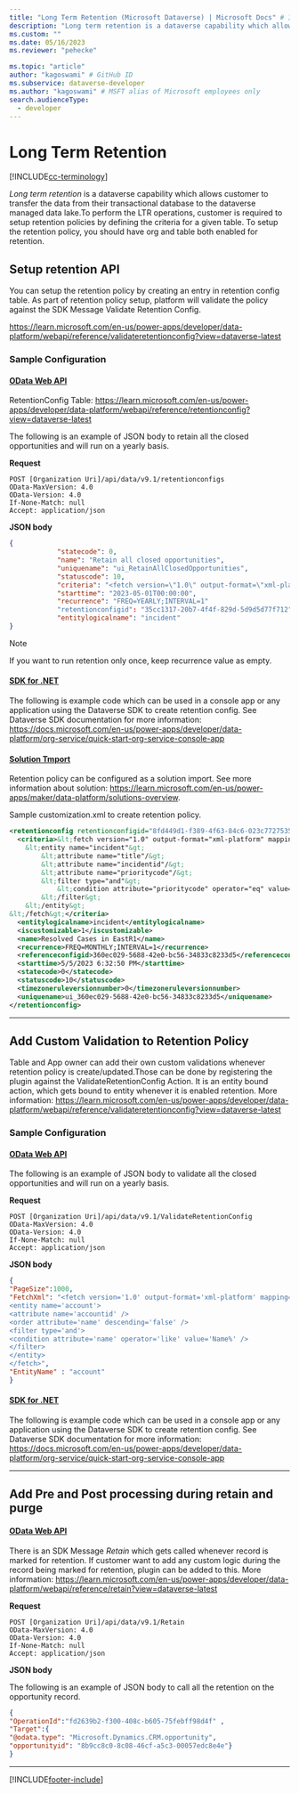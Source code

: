 ```yaml
---
title: "Long Term Retention (Microsoft Dataverse) | Microsoft Docs" # Intent and product brand in a unique string of 43-59 chars including spaces
description: "Long term retention is a dataverse capability which allows customer to transfer the data from their transactional database to the dataverse managed data lake." # 115-145 characters including spaces. This abstract displays in the search result.
ms.custom: ""
ms.date: 05/16/2023
ms.reviewer: "pehecke"

ms.topic: "article"
author: "kagoswami" # GitHub ID
ms.subservice: dataverse-developer
ms.author: "kagoswami" # MSFT alias of Microsoft employees only
search.audienceType: 
  - developer
---
```


# Long Term Retention

[!INCLUDE[cc-terminology](includes/cc-terminology.md)]

*Long term retention* is a dataverse capability which allows customer to transfer the data from their transactional database to the dataverse managed data lake.To perform the LTR operations, customer is required to setup retention policies by defining the criteria for a given table. To setup the retention policy, you should have org and table both enabled for retention.
  
## Setup retention API

You can setup the retention policy by creating an entry in retention config table. As part of retention policy setup, platform will validate the policy against the SDK Message Validate Retention Config.

https://learn.microsoft.com/en-us/power-apps/developer/data-platform/webapi/reference/validateretentionconfig?view=dataverse-latest 
  
### Sample Configuration

#### [OData Web API](#tab/webapi)

RetentionConfig Table: https://learn.microsoft.com/en-us/power-apps/developer/data-platform/webapi/reference/retentionconfig?view=dataverse-latest

The following is an example of JSON body to retain all the closed opportunities and will run on a yearly basis.

**Request**

```http
POST [Organization Uri]/api/data/v9.1/retentionconfigs
OData-MaxVersion: 4.0
OData-Version: 4.0
If-None-Match: null
Accept: application/json
```

**JSON body**

```json
{
            "statecode": 0,
            "name": "Retain all closed opportunities",
            "uniquename": "ui_RetainAllClosedOpportunities",
            "statuscode": 10,
            "criteria": "<fetch version=\"1.0\" output-format=\"xml-platform\" mapping=\"logical\" distinct=\"false\"><entity name=\"opportunity\"><attribute name=\"name\" /><attribute name=\"statecode\" /><attribute name=\"actualvalue\" /><attribute name=\"actualclosedate\" /><attribute name=\"customerid\" /><attribute name=\"opportunityid\" /><order attribute=\"actualclosedate\" descending=\"true\" /><filter type=\"and\"><filter type=\"or\"><condition attribute=\"statecode\" operator=\"eq\" value=\"1\" /><condition attribute=\"statecode\" operator=\"eq\" value=\"2\" /></filter></filter></entity></fetch>",
            "starttime": "2023-05-01T00:00:00",
            "recurrence": "FREQ=YEARLY;INTERVAL=1" 
            "retentionconfigid": "35cc1317-20b7-4f4f-829d-5d9d5d77f712",
            "entitylogicalname": "incident"
}
```

> [!NOTE]
> If you want to run retention only once, keep recurrence value as empty.

#### [SDK for .NET](#tab/sdk)

The following is example code which can be used in a console app or any application using the Dataverse SDK to create retention config. 
See Dataverse SDK documentation for more information: https://docs.microsoft.com/en-us/power-apps/developer/data-platform/org-service/quick-start-org-service-console-app 

#### [Solution Tmport](#tab/solutionimport)

Retention policy can be configured as a solution import. See more information about solution: https://learn.microsoft.com/en-us/power-apps/maker/data-platform/solutions-overview.

Sample customization.xml to create retention policy.

```xml
<retentionconfig retentionconfigid="8fd449d1-f389-4f63-84c6-023c77275359">
  <criteria>&lt;fetch version="1.0" output-format="xml-platform" mapping="logical" distinct="true"&gt;
    &lt;entity name="incident"&gt;
        &lt;attribute name="title"/&gt;
        &lt;attribute name="incidentid"/&gt;
        &lt;attribute name="prioritycode"/&gt;
        &lt;filter type="and"&gt;
            &lt;condition attribute="prioritycode" operator="eq" value="3"/&gt;
        &lt;/filter&gt;
    &lt;/entity&gt;
&lt;/fetch&gt;</criteria>
  <entitylogicalname>incident</entitylogicalname>
  <iscustomizable>1</iscustomizable>
  <name>Resolved Cases in EastR1</name>
  <recurrence>FREQ=MONTHLY;INTERVAL=1</recurrence>
  <referenceconfigid>360ec029-5688-42e0-bc56-34833c8233d5</referenceconfigid>
  <starttime>5/5/2023 6:32:50 PM</starttime>
  <statecode>0</statecode>
  <statuscode>10</statuscode>
  <timezoneruleversionnumber>0</timezoneruleversionnumber>
  <uniquename>ui_360ec029-5688-42e0-bc56-34833c8233d5</uniquename>
</retentionconfig>
```
---

## Add Custom Validation to Retention Policy

Table and App owner can add their own custom validations whenever retention policy is create/updated.Those can be done by registering the plugin against the ValidateRetentionConfig Action.
It is an entity bound action, which gets bound to entity whenever it is enabled retention.
More information: https://learn.microsoft.com/en-us/power-apps/developer/data-platform/webapi/reference/validateretentionconfig?view=dataverse-latest 

### Sample Configuration

#### [OData Web API](#tab/webapi)

The following is an example of JSON body to validate all the closed opportunities and will run on a yearly basis.

**Request**

```http
POST [Organization Uri]/api/data/v9.1/ValidateRetentionConfig
OData-MaxVersion: 4.0
OData-Version: 4.0
If-None-Match: null
Accept: application/json
```

**JSON body**

```json
{
"PageSize":1000,
"FetchXml": "<fetch version='1.0' output-format='xml-platform' mapping='logical' distinct='false'>
<entity name='account'>
<attribute name='accountid' />
<order attribute='name' descending='false' />
<filter type='and'>
<condition attribute='name' operator='like' value='Name%' />
</filter>
</entity>
</fetch>",
"EntityName" : "account"
}
```

#### [SDK for .NET](#tab/sdk)

The following is example code which can be used in a console app or any application using the Dataverse SDK to create retention config. 
See Dataverse SDK documentation for more information: https://docs.microsoft.com/en-us/power-apps/developer/data-platform/org-service/quick-start-org-service-console-app

---

## Add Pre and Post processing during retain and purge

#### [OData Web API](#tab/webapi)

There is an SDK Message *Retain* which gets called whenever record is marked for retention.
If customer want to add any custom logic during the record being marked for retention, plugin can be added to this.
More information: https://learn.microsoft.com/en-us/power-apps/developer/data-platform/webapi/reference/retain?view=dataverse-latest 

**Request**

```http
POST [Organization Uri]/api/data/v9.1/Retain
OData-MaxVersion: 4.0
OData-Version: 4.0
If-None-Match: null
Accept: application/json
```

**JSON body**

The following is an example of JSON body to call all the retention on the opportunity record.

```json
{
"OperationId":"fd2639b2-f300-408c-b605-75febff98d4f" ,
"Target":{
"@odata.type": "Microsoft.Dynamics.CRM.opportunity",
"opportunityid": "8b9cc8c0-8c08-46cf-a5c3-00057edc8e4e"}
}
```
---

[!INCLUDE[footer-include](../../includes/footer-banner.md)]
